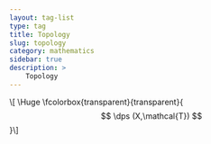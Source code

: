 ```yaml
---
layout: tag-list
type: tag
title: Topology
slug: topology
category: mathematics
sidebar: true
description: >
    Topology
---
```


\\[ \Huge \fcolorbox{transparent}{transparent}{ $$ \dps
(X,\mathcal{T})
$$ }\\]